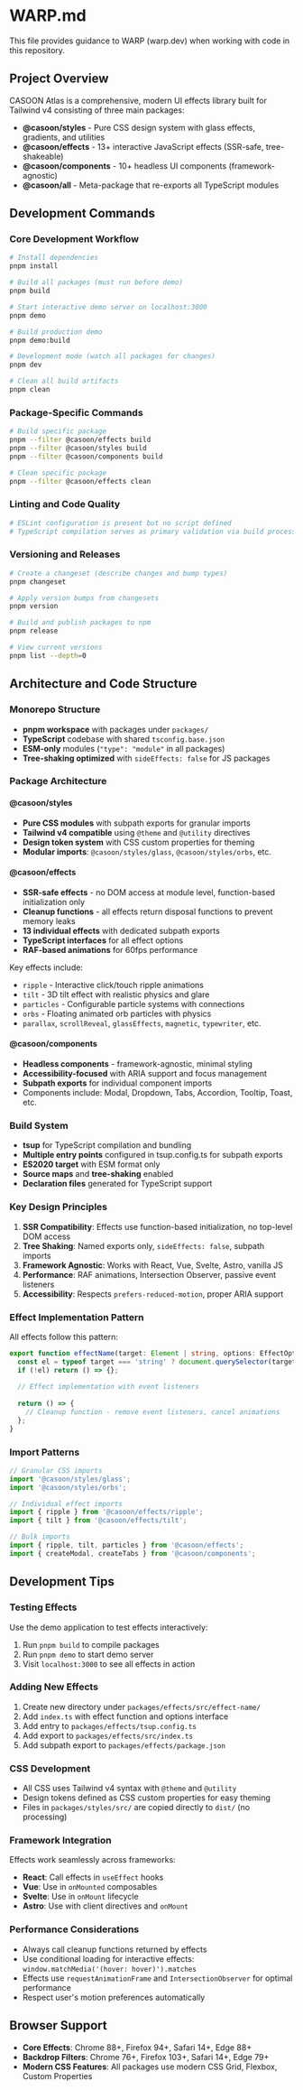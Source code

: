 # WARP.md

This file provides guidance to WARP (warp.dev) when working with code in this repository.

## Project Overview

CASOON Atlas is a comprehensive, modern UI effects library built for Tailwind v4 consisting of three main packages:

- **@casoon/styles** - Pure CSS design system with glass effects, gradients, and utilities
- **@casoon/effects** - 13+ interactive JavaScript effects (SSR-safe, tree-shakeable)
- **@casoon/components** - 10+ headless UI components (framework-agnostic)
- **@casoon/all** - Meta-package that re-exports all TypeScript modules

## Development Commands

### Core Development Workflow
```bash
# Install dependencies
pnpm install

# Build all packages (must run before demo)
pnpm build

# Start interactive demo server on localhost:3000
pnpm demo

# Build production demo
pnpm demo:build

# Development mode (watch all packages for changes)
pnpm dev

# Clean all build artifacts
pnpm clean
```

### Package-Specific Commands
```bash
# Build specific package
pnpm --filter @casoon/effects build
pnpm --filter @casoon/styles build
pnpm --filter @casoon/components build

# Clean specific package
pnpm --filter @casoon/effects clean
```

### Linting and Code Quality
```bash
# ESLint configuration is present but no script defined
# TypeScript compilation serves as primary validation via build process
```

### Versioning and Releases
```bash
# Create a changeset (describe changes and bump types)
pnpm changeset

# Apply version bumps from changesets
pnpm version

# Build and publish packages to npm
pnpm release

# View current versions
pnpm list --depth=0
```

## Architecture and Code Structure

### Monorepo Structure
- **pnpm workspace** with packages under `packages/`
- **TypeScript** codebase with shared `tsconfig.base.json`
- **ESM-only** modules (`"type": "module"` in all packages)
- **Tree-shaking optimized** with `sideEffects: false` for JS packages

### Package Architecture

#### @casoon/styles
- **Pure CSS modules** with subpath exports for granular imports
- **Tailwind v4 compatible** using `@theme` and `@utility` directives
- **Design token system** with CSS custom properties for theming
- **Modular imports**: `@casoon/styles/glass`, `@casoon/styles/orbs`, etc.

#### @casoon/effects
- **SSR-safe effects** - no DOM access at module level, function-based initialization only
- **Cleanup functions** - all effects return disposal functions to prevent memory leaks
- **13 individual effects** with dedicated subpath exports
- **TypeScript interfaces** for all effect options
- **RAF-based animations** for 60fps performance

Key effects include:
- `ripple` - Interactive click/touch ripple animations
- `tilt` - 3D tilt effect with realistic physics and glare
- `particles` - Configurable particle systems with connections
- `orbs` - Floating animated orb particles with physics
- `parallax`, `scrollReveal`, `glassEffects`, `magnetic`, `typewriter`, etc.

#### @casoon/components
- **Headless components** - framework-agnostic, minimal styling
- **Accessibility-focused** with ARIA support and focus management
- **Subpath exports** for individual component imports
- Components include: Modal, Dropdown, Tabs, Accordion, Tooltip, Toast, etc.

### Build System
- **tsup** for TypeScript compilation and bundling
- **Multiple entry points** configured in tsup.config.ts for subpath exports
- **ES2020 target** with ESM format only
- **Source maps** and **tree-shaking** enabled
- **Declaration files** generated for TypeScript support

### Key Design Principles

1. **SSR Compatibility**: Effects use function-based initialization, no top-level DOM access
2. **Tree Shaking**: Named exports only, `sideEffects: false`, subpath imports
3. **Framework Agnostic**: Works with React, Vue, Svelte, Astro, vanilla JS
4. **Performance**: RAF animations, Intersection Observer, passive event listeners
5. **Accessibility**: Respects `prefers-reduced-motion`, proper ARIA support

### Effect Implementation Pattern
All effects follow this pattern:
```typescript
export function effectName(target: Element | string, options: EffectOptions = {}) {
  const el = typeof target === 'string' ? document.querySelector(target) : target;
  if (!el) return () => {};
  
  // Effect implementation with event listeners
  
  return () => {
    // Cleanup function - remove event listeners, cancel animations
  };
}
```

### Import Patterns
```typescript
// Granular CSS imports
import '@casoon/styles/glass';
import '@casoon/styles/orbs';

// Individual effect imports
import { ripple } from '@casoon/effects/ripple';
import { tilt } from '@casoon/effects/tilt';

// Bulk imports
import { ripple, tilt, particles } from '@casoon/effects';
import { createModal, createTabs } from '@casoon/components';
```

## Development Tips

### Testing Effects
Use the demo application to test effects interactively:
1. Run `pnpm build` to compile packages
2. Run `pnpm demo` to start demo server
3. Visit `localhost:3000` to see all effects in action

### Adding New Effects
1. Create new directory under `packages/effects/src/effect-name/`
2. Add `index.ts` with effect function and options interface
3. Add entry to `packages/effects/tsup.config.ts`
4. Add export to `packages/effects/src/index.ts`
5. Add subpath export to `packages/effects/package.json`

### CSS Development
- All CSS uses Tailwind v4 syntax with `@theme` and `@utility`
- Design tokens defined as CSS custom properties for easy theming
- Files in `packages/styles/src/` are copied directly to `dist/` (no processing)

### Framework Integration
Effects work seamlessly across frameworks:
- **React**: Call effects in `useEffect` hooks
- **Vue**: Use in `onMounted` composables
- **Svelte**: Use in `onMount` lifecycle
- **Astro**: Use with client directives and `onMount`

### Performance Considerations
- Always call cleanup functions returned by effects
- Use conditional loading for interactive effects: `window.matchMedia('(hover: hover)').matches`
- Effects use `requestAnimationFrame` and `IntersectionObserver` for optimal performance
- Respect user's motion preferences automatically

## Browser Support
- **Core Effects**: Chrome 88+, Firefox 94+, Safari 14+, Edge 88+
- **Backdrop Filters**: Chrome 76+, Firefox 103+, Safari 14+, Edge 79+
- **Modern CSS Features**: All packages use modern CSS Grid, Flexbox, Custom Properties